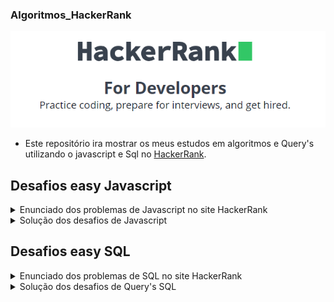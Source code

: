 ### Algoritmos_HackerRank

<p align="center">
<img src="screens/hackerhank.png" alt="demostração" />
</p>

- Este repositório ira mostrar os meus estudos em algoritmos e Query's utilizando o javascript e Sql no [HackerRank](https://www.hackerrank.com).

## Desafios easy Javascript

<details>
  <summary>Enunciado dos problemas de Javascript no site HackerRank</summary>
    <ol>
      <li><a href="https://github.com/macmiller87/Algoritmos_HackerRank/blob/main/Enunciados_Javascript/solve-me-first-English.pdf">Solve Me First</a></li>
      <li><a href="https://github.com/macmiller87/Algoritmos_HackerRank/blob/main/Enunciados_Javascript/simple-array-sum-English.pdf">Simple Array Sum</a></li>
      <li><a href="https://github.com/macmiller87/Algoritmos_HackerRank/blob/main/Enunciados_Javascript/compare-the-triplets-English.pdf">Compare the triplets</a></li>
      <li><a href="https://github.com/macmiller87/Algoritmos_HackerRank/blob/main/Enunciados_Javascript/a-very-big-sum-English.pdf">A very Big Sum</a></li>
      <li><a href="https://github.com/macmiller87/Algoritmos_HackerRank/blob/main/Enunciados_Javascript/diagonal-difference-English.pdf">Diagonal Difference</a></li>
      <li><a href="https://github.com/macmiller87/Algoritmos_HackerRank/blob/main/Enunciados_Javascript/plus-minus-English.pdf">Plus Minus</a></li>
      <li><a href="https://github.com/macmiller87/Algoritmos_HackerRank/blob/main/Enunciados_Javascript/staircase-English.pdf">Staircase</a></li>
      <li><a href="https://github.com/macmiller87/Algoritmos_HackerRank/blob/main/Enunciados_Javascript/mini-max-sum-English.pdf">Mini-max-sum</a></li>
      <li><a href="https://github.com/macmiller87/Algoritmos_HackerRank/blob/main/Enunciados_Javascript/birthday-cake-candles-English.pdf">Birthday-cake-candles</a></li>
      <li><a href="https://github.com/macmiller87/Algoritmos_HackerRank/blob/main/Enunciados_Javascript/time-conversion-English.pdf">Time-conversion</a></li>
      <li><a href="https://github.com/macmiller87/Algoritmos_HackerRank/blob/main/Enunciados_Javascript/grading-English.pdf">Grading-Students</a></li>
      <li><a href="https://github.com/macmiller87/Algoritmos_HackerRank/blob/main/Enunciados_Javascript/apple-and-orange-English.pdf">Apple-and-Orange</a></li>
      <li><a href="https://github.com/macmiller87/Algoritmos_HackerRank/blob/main/Enunciados_Javascript/kangaroo-English.pdf">Number-Line-Jumps</a></li>
      <li><a href="https://github.com/macmiller87/Algoritmos_HackerRank/blob/main/Enunciados_Javascript/between-two-sets-English.pdf">Between-two-sets</a></li>
      <li><a href="https://github.com/macmiller87/Algoritmos_HackerRank/blob/main/Enunciados_Javascript/breaking-best-and-worst-records-English.pdf">Breaking-the-Records</a></li>
      <li><a href="https://github.com/macmiller87/Algoritmos_HackerRank/blob/main/Enunciados_Javascript/the-birthday-bar-English.pdf">SubArray-Division</a></li>
      <li><a href="https://github.com/macmiller87/Algoritmos_HackerRank/blob/main/Enunciados_Javascript/divisible-sum-pairs-English.pdf">Divisible-Sum-Pairs</a></li>
      <li><a href="https://github.com/macmiller87/Algoritmos_HackerRank/blob/main/Enunciados_Javascript/migratory-birds-English.pdf">Migratory-birds</a></li>
      <li><a href="https://github.com/macmiller87/Algoritmos_HackerRank/blob/main/Enunciados_Javascript/day-of-the-programmer-English.pdf">Day-of-the-Programmer</a></li>
      <li><a href="https://github.com/macmiller87/Algoritmos_HackerRank/blob/main/Enunciados_Javascript/bon-appetit-English.pdf">Bill-Division</a></li>
      <li><a href="https://github.com/macmiller87/Algoritmos_HackerRank/blob/main/Enunciados_Javascript/sock-merchant-English.pdf">Sales-by-Match</a></li>
      <li><a href="https://github.com/macmiller87/Algoritmos_HackerRank/blob/main/Enunciados_Javascript/drawing-book-English.pdf">Drawing-Book</a></li>
      <li><a href="https://github.com/macmiller87/Algoritmos_HackerRank/blob/main/Enunciados_Javascript/counting-valleys-English.pdf">Counting-Valleys</a></li>
      <li><a href="https://github.com/macmiller87/Algoritmos_HackerRank/blob/main/Enunciados_Javascript/electronics-shop-English.pdf">Electronics-Shop</a></li>
      <li><a href="https://github.com/macmiller87/Algoritmos_HackerRank/blob/main/Enunciados_Javascript/cats-and-a-mouse-English.pdf">Cats-and-a-Mouse</a></li>
      <li><a href="https://github.com/macmiller87/Algoritmos_HackerRank/blob/main/Enunciados_Javascript/picking-numbers-English.pdf">Picking-Numbers</a></li>
      <li><a href="https://github.com/macmiller87/Algoritmos_HackerRank/blob/main/Enunciados_Javascript/the-hurdle-race-English.pdf">The-Hurdle-Race</a></li>
      <li><a href="https://github.com/macmiller87/Algoritmos_HackerRank/blob/main/Enunciados_Javascript/designer-pdf-viewer-English.pdf">Designer-PDF-Viewer</a></li>
      <li><a href="https://github.com/macmiller87/Algoritmos_HackerRank/blob/main/Enunciados_Javascript/utopian-tree-English.pdf">Utopian-Tree</a></li>
      <li><a href="https://github.com/macmiller87/Algoritmos_HackerRank/blob/main/Enunciados_Javascript/angry-professor-English.pdf">Angry-Professor</a></li>
      <li><a href="https://github.com/macmiller87/Algoritmos_HackerRank/blob/main/Enunciados_Javascript/beautiful-days-at-the-movies-English.pdf">Beautiful-Days-at-the-Movies</a></li>
      <li><a href="https://github.com/macmiller87/Algoritmos_HackerRank/blob/main/Enunciados_Javascript/strange-advertising-English.pdf">Viral-Advertising</a></li>
      <li><a href="https://github.com/macmiller87/Algoritmos_HackerRank/blob/main/Enunciados_Javascript/save-the-prisoner-English.pdf">Save-the-Prisoner</a></li>
      <li><a href="https://github.com/macmiller87/Algoritmos_HackerRank/blob/main/Enunciados_Javascript/circular-array-rotation-English.pdf">Circular-Array-Rotation</a></li>
      <li><a href="https://github.com/macmiller87/Algoritmos_HackerRank/blob/main/Enunciados_Javascript/permutation-equation-English.pdf">Sequence-Equation</a></li>
      <li><a href="https://github.com/macmiller87/Algoritmos_HackerRank/blob/main/Enunciados_Javascript/jumping-on-the-clouds-revisited-English.pdf">Jumping-on-the-Clouds-Revisited</a></li>
      <li><a href="https://github.com/macmiller87/Algoritmos_HackerRank/blob/main/Enunciados_Javascript/find-digits-English.pdf">Find-Digits</a></li>
      <li><a href="https://github.com/macmiller87/Algoritmos_HackerRank/blob/main/Enunciados_Javascript/append-and-delete-English.pdf">Append-and-Delete</a></li>
      <li><a href="https://github.com/macmiller87/Algoritmos_HackerRank/blob/main/Enunciados_Javascript/sherlock-and-squares-English.pdf">Sherlock-and-Squares</a></li>
      <li><a href="https://github.com/macmiller87/Algoritmos_HackerRank/blob/main/Enunciados_Javascript/library-fine-English.pdf">Library-Fine</a></li>
      <li><a href="https://github.com/macmiller87/Algoritmos_HackerRank/blob/main/Enunciados_Javascript/cut-the-sticks-English.pdf">Cut-the-sticks</a></li>
      <li><a href="https://github.com/macmiller87/Algoritmos_HackerRank/blob/main/Enunciados_Javascript/repeated-string-English.pdf">Repeated-String</a></li>
      <li><a href="https://github.com/macmiller87/Algoritmos_HackerRank/blob/main/Enunciados_Javascript/jumping-on-the-clouds-English.pdf">Jumping-on-the-clouds</a></li>
      <li><a href="https://github.com/macmiller87/Algoritmos_HackerRank/blob/main/Enunciados_Javascript/equality-in-a-array-English.pdf">Equalize-the-Array</a></li>
      <li><a href="https://github.com/macmiller87/Algoritmos_HackerRank/blob/main/Enunciados_Javascript/acm-icpc-team-English.pdf">ACM-ICPC-Team</a></li>
      <li><a href="https://github.com/macmiller87/Algoritmos_HackerRank/blob/main/Enunciados_Javascript/taum-and-bday-English.pdf">Taum-and-B'day</a></li>
      <li><a href="https://github.com/macmiller87/Algoritmos_HackerRank/blob/main/Enunciados_Javascript/kaprekar-numbers-English.pdf">Modified-Kaprekar-Numbers</a></li>
      <li><a href="https://github.com/macmiller87/Algoritmos_HackerRank/blob/main/Enunciados_Javascript/beautiful-triplets-English.pdf">Beautiful-Triplets</a></li>
      <li><a href="https://github.com/macmiller87/Algoritmos_HackerRank/blob/main/Enunciados_Javascript/minimum-distances-English.pdf">Minimum-Distances</a></li>
      <li><a href="https://github.com/macmiller87/Algoritmos_HackerRank/blob/main/Enunciados_Javascript/halloween-sale-English.pdf">Halloween-Sale</a></li>
    </ol>
</details>

<details>
  <summary>Solução dos desafios de Javascript</summary>
    <ol>
      <li><a href="https://github.com/macmiller87/Algoritmos_HackerRank/blob/main/javascript/Solve_me_first/index.js">Solve Me First</a></li>
      <li><a href="https://github.com/macmiller87/Algoritmos_HackerRank/blob/main/javascript/Simple_array_sum/index.js">Simple Array Sum</a></li>
      <li><a href="https://github.com/macmiller87/Algoritmos_HackerRank/blob/main/javascript/Compare_the_triplets/index.js">Compare the triplets</a></li>
      <li><a href="https://github.com/macmiller87/Algoritmos_HackerRank/blob/main/javascript/A_very_big_sum/index.js">A very Big Sum</a></li>
      <li><a href="https://github.com/macmiller87/Algoritmos_HackerRank/blob/main/javascript/Diagonal_Difference/index.js">Diagonal Difference</a></li>
      <li><a href="https://github.com/macmiller87/Algoritmos_HackerRank/blob/main/javascript/Plus_minus/index.js">Plus Minus</a></li>
      <li><a href="https://github.com/macmiller87/Algoritmos_HackerRank/blob/main/javascript/Staircase/index.js">Staircase</a></li>
      <li><a href="https://github.com/macmiller87/Algoritmos_HackerRank/blob/main/javascript/Mini_max_sum/index.js">Mini-max-sum</a></li>
      <li><a href="https://github.com/macmiller87/Algoritmos_HackerRank/blob/main/javascript/Birthday_cake_candles/index.js">Birthday-cake-candles</a></li>
      <li><a href="https://github.com/macmiller87/Algoritmos_HackerRank/blob/main/javascript/Time-conversion/index.js">Time-conversion</a></li>
      <li><a href="https://github.com/macmiller87/Algoritmos_HackerRank/blob/main/javascript/Grading_Students/index.js">Grading-Students</a></li>
      <li><a href="https://github.com/macmiller87/Algoritmos_HackerRank/blob/main/javascript/Apple_and_Orange/index.js">Apple-and-Orange</a></li>
      <li><a href="https://github.com/macmiller87/Algoritmos_HackerRank/blob/main/javascript/Number_line_jumps/index.js">Number-Line-Jumps</a></li>
      <li><a href="https://github.com/macmiller87/Algoritmos_HackerRank/blob/main/javascript/Between_two_sets/index.js">Between-two-sets</a></li>
      <li><a href="https://github.com/macmiller87/Algoritmos_HackerRank/blob/main/javascript/Breaking_the_Records/index.js">Breaking-the-Records</a></li>
      <li><a href="https://github.com/macmiller87/Algoritmos_HackerRank/blob/main/javascript/SubArray_division/index.js">SubArray-Division</a></li>
      <li><a href="https://github.com/macmiller87/Algoritmos_HackerRank/blob/main/javascript/Divisible_Sum_Pairs/index.js">Divisible-Sum-Pairs</a></li>
      <li><a href="https://github.com/macmiller87/Algoritmos_HackerRank/blob/main/javascript/Migratory_birds/index.js">Migratory-birds</a></li>
      <li><a href="https://github.com/macmiller87/Algoritmos_HackerRank/blob/main/javascript/Day_of_the_Programmer/index.js">Day-of-the-Programmer</a></li>
      <li><a href="https://github.com/macmiller87/Algoritmos_HackerRank/blob/main/javascript/Bill_Division/index.js">Bill-Division</a></li>
      <li><a href="https://github.com/macmiller87/Algoritmos_HackerRank/blob/main/javascript/Sales_by_Match/index.js">Sales-by-Match</a></li>
      <li><a href="https://github.com/macmiller87/Algoritmos_HackerRank/blob/main/javascript/Drawing_Book/index.js">Drawing-Book</a></li>
      <li><a href="https://github.com/macmiller87/Algoritmos_HackerRank/blob/main/javascript/Counting_Valleys/index.js">Counting-Valleys</a></li>
      <li><a href="https://github.com/macmiller87/Algoritmos_HackerRank/blob/main/javascript/Electronics_Shop/index.js">Electronics-Shop</a></li>
      <li><a href="https://github.com/macmiller87/Algoritmos_HackerRank/blob/main/javascript/Cats_and_a_Mouse/index.js">Cats-and-a-Mouse</a></li>
      <li><a href="https://github.com/macmiller87/Algoritmos_HackerRank/blob/main/javascript/Picking_Numbers/index.js">Picking-Numbers</a></li>
      <li><a href="https://github.com/macmiller87/Algoritmos_HackerRank/blob/main/javascript/The_Hurdle_Race/index.js">The-Hurdle-Race</a></li>
      <li><a href="https://github.com/macmiller87/Algoritmos_HackerRank/blob/main/javascript/Designer_PDF_Viewer/index.js">Designer-PDF-Viewer</a></li>
      <li><a href="https://github.com/macmiller87/Algoritmos_HackerRank/blob/main/javascript/Utopian_Tree/index.js">Utopian-Tree</a></li>
      <li><a href="https://github.com/macmiller87/Algoritmos_HackerRank/blob/main/javascript/Angry_Professor/index.js">Angry-Professor</a></li>
      <li><a href="https://github.com/macmiller87/Algoritmos_HackerRank/blob/main/javascript/Beautiful_Days_at_the_Movies/index.js">Beautiful-Days-at-the-Movies</a></li>
      <li><a href="https://github.com/macmiller87/Algoritmos_HackerRank/blob/main/javascript/Viral_Advertising/index.js">Viral-Advertising</a></li>
      <li><a href="https://github.com/macmiller87/Algoritmos_HackerRank/blob/main/javascript/Save_the_Prisoner/index.js">Save-the-Prisoner</a></li>
      <li><a href="https://github.com/macmiller87/Algoritmos_HackerRank/blob/main/javascript/Circular_Array_Rotation/index.js">Circular-Array-Rotation</a></li>
      <li><a href="https://github.com/macmiller87/Algoritmos_HackerRank/blob/main/javascript/Sequence_Equation/index.js">Sequence-Equation</a></li>
      <li><a href="https://github.com/macmiller87/Algoritmos_HackerRank/blob/main/javascript/Jumping_on_the_Clouds_Revisited/index.js">Jumping-on-the-Clouds-Revisited</a></li>
      <li><a href="https://github.com/macmiller87/Algoritmos_HackerRank/blob/main/javascript/Find_Digits/index.js">Find-Digits</a></li>
      <li><a href="https://github.com/macmiller87/Algoritmos_HackerRank/blob/main/javascript/Append_and_Delete/index.js">Append-and-Delete</a></li>
      <li><a href="https://github.com/macmiller87/Algoritmos_HackerRank/blob/main/javascript/Sherlock_and_Squares/index.js">Sherlock-and-Squares</a></li>
      <li><a href="https://github.com/macmiller87/Algoritmos_HackerRank/blob/main/javascript/Library_Fine/index.js">Library-Fine</a></li>
      <li><a href="https://github.com/macmiller87/Algoritmos_HackerRank/blob/main/javascript/Cut_the_sticks/index.js">Cut-the-sticks</a></li>
      <li><a href="https://github.com/macmiller87/Algoritmos_HackerRank/blob/main/javascript/Repeated_String/index.js">Repeated-String</a></li>
      <li><a href="https://github.com/macmiller87/Algoritmos_HackerRank/blob/main/javascript/Jumping_on_the_Clouds/index.js">Jumping-on-the-clouds</a></li>
      <li><a href="https://github.com/macmiller87/Algoritmos_HackerRank/blob/main/javascript/Equalize_the_Array/index.js">Equalize-the-Array</a></li>
      <li><a href="https://github.com/macmiller87/Algoritmos_HackerRank/blob/main/javascript/ACM_ICPC_Team/index.js">ACM-ICPC-Team</a></li>
      <li><a href="https://github.com/macmiller87/Algoritmos_HackerRank/blob/main/javascript/Taum_and_Bday/index.js">Taum-and-B'day</a></li>
      <li><a href="https://github.com/macmiller87/Algoritmos_HackerRank/blob/main/javascript/Modified_Kaprekar_Numbers/index.js">Modified-Kaprekar-Numbers</a></li>
      <li><a href="https://github.com/macmiller87/Algoritmos_HackerRank/blob/main/javascript/Beautiful_Triplets/index.js">Beautiful-Triplets</a></li>
      <li><a href="https://github.com/macmiller87/Algoritmos_HackerRank/blob/main/javascript/Minimum_Distances/index.js">Minimum-Distances</a></li>
      <li><a href="https://github.com/macmiller87/Algoritmos_HackerRank/blob/main/javascript/Halloween_Sale/index.js">Halloween-Sale</a></li>
    </ol>
</details>

## Desafios easy SQL

<details>
  <summary>Enunciado dos problemas de SQL no site HackerRank</summary>
    <ol>
      <li><a href="https://github.com/macmiller87/Algoritmos_HackerRank/blob/main/Enunciados_Sql/japanese-cities-attributes-English.pdf">Japanese Cities Attributes</a></li>
      <li><a href="https://github.com/macmiller87/Algoritmos_HackerRank/blob/main/Enunciados_Sql/japanese-cities-name-English.pdf">Japanese Cities Attributes Names</a></li>
      <li><a href="https://github.com/macmiller87/Algoritmos_HackerRank/blob/main/Enunciados_Sql/revising-the-select-query-English.pdf">Revising The Select Query 1</a></li>
      <li><a href="https://github.com/macmiller87/Algoritmos_HackerRank/blob/main/Enunciados_Sql/revising-the-select-query-2-English.pdf">Revising The Select Query 2</a></li>
      <li><a href="https://github.com/macmiller87/Algoritmos_HackerRank/blob/main/Enunciados_Sql/select-all-sql-English.pdf">Select All</a></li>
      <li><a href="https://github.com/macmiller87/Algoritmos_HackerRank/blob/main/Enunciados_Sql/select-by-id-English.pdf">Select By Id</a></li>
      <li><a href="https://github.com/macmiller87/Algoritmos_HackerRank/blob/main/Enunciados_Sql/weather-observation-station-1-English.pdf">Weather Observation Station 1</a></li>
      <li><a href="https://github.com/macmiller87/Algoritmos_HackerRank/blob/main/Enunciados_Sql/weather-observation-station-3-English.pdf">Weather Observation Station 3</a></li>
      <li><a href="https://github.com/macmiller87/Algoritmos_HackerRank/blob/main/Enunciados_Sql/weather-observation-station-4-English.pdf">Weather Observation Station 4</a></li>
      <li><a href="https://github.com/macmiller87/Algoritmos_HackerRank/blob/main/Enunciados_Sql/weather-observation-station-5-English.pdf">Weather Observation Station 5</a></li>
      <li><a href="https://github.com/macmiller87/Algoritmos_HackerRank/blob/main/Enunciados_Sql/weather-observation-station-6-English.pdf">Weather Observation Station 6</a></li>
      <li><a href="https://github.com/macmiller87/Algoritmos_HackerRank/blob/main/Enunciados_Sql/weather-observation-station-7-English.pdf">Weather Observation Station 7</a></li>
      <li><a href="https://github.com/macmiller87/Algoritmos_HackerRank/blob/main/Enunciados_Sql/weather-observation-station-8-English.pdf">Weather Observation Station 8</a></li>
      <li><a href="https://github.com/macmiller87/Algoritmos_HackerRank/blob/main/Enunciados_Sql/weather-observation-station-9-English.pdf">Weather Observation Station 9</a></li>
      <li><a href="https://github.com/macmiller87/Algoritmos_HackerRank/blob/main/Enunciados_Sql/weather-observation-station-10-English.pdf">Weather Observation Station 10</a></li>
    </ol>
</details>

<details>
  <summary>Solução dos desafios de Query's SQL</summary>
    <ol>
      <li><a href="https://github.com/macmiller87/Algoritmos_HackerRank/blob/main/sql/Japanese_cities_attributes/index.sql">Japanese Cities Attributes</a></li>
      <li><a href="https://github.com/macmiller87/Algoritmos_HackerRank/blob/main/sql/Japanese_cities_names/index.sql">Japanese Cities Attributes Names</a></li>
      <li><a href="https://github.com/macmiller87/Algoritmos_HackerRank/blob/main/sql/Revising_the_select_query1/index.sql">Revising The Select Query 1</a></li>
      <li><a href="https://github.com/macmiller87/Algoritmos_HackerRank/blob/main/sql/Revising_the_select_query2/index.sql">Revising The Select Query 2</a></li>
      <li><a href="https://github.com/macmiller87/Algoritmos_HackerRank/blob/main/sql/Select_all/index.sql">Select All</a></li>
      <li><a href="https://github.com/macmiller87/Algoritmos_HackerRank/blob/main/sql/Select_by_id/index.sql">Select By Id</a></li>
      <li><a href="https://github.com/macmiller87/Algoritmos_HackerRank/blob/main/sql/Weather_observation_station1/index.sql">Weather Observation Station 1</a></li>
      <li><a href="https://github.com/macmiller87/Algoritmos_HackerRank/blob/main/Enunciados_Sql/weather-observation-station-3-English.pdf">Weather Observation Station 3</a></li>
      <li><a href="https://github.com/macmiller87/Algoritmos_HackerRank/blob/main/sql/Weather_observation_station4/index.sql">Weather Observation Station 4</a></li>
      <li><a href="https://github.com/macmiller87/Algoritmos_HackerRank/blob/main/sql/Weather_observation_station5/index.sqlf">Weather Observation Station 5</a></li>
      <li><a href="https://github.com/macmiller87/Algoritmos_HackerRank/blob/main/sql/Weather_observation_station6/index.sqlf">Weather Observation Station 6</a></li>
      <li><a href="https://github.com/macmiller87/Algoritmos_HackerRank/blob/main/sql/Weather_observation_station7/index.sql">Weather Observation Station 7</a></li>
      <li><a href="https://github.com/macmiller87/Algoritmos_HackerRank/blob/main/sql/Weather_observation_station8/index.sql">Weather Observation Station 8</a></li>
      <li><a href="https://github.com/macmiller87/Algoritmos_HackerRank/blob/main/sql/Weather_observation_station9/index.sql">Weather Observation Station 9</a></li>
      <li><a href="https://github.com/macmiller87/Algoritmos_HackerRank/blob/main/sql/Weather_observation_station10/index.sql">Weather Observation Station 10</a></li>
    </ol>
</details>



